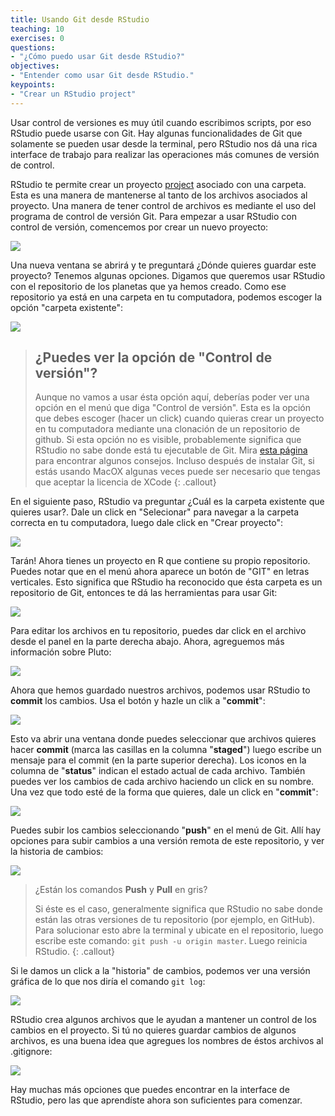 ```yaml
---
title: Usando Git desde RStudio
teaching: 10
exercises: 0
questions:
- "¿Cómo puedo usar Git desde RStudio?"
objectives:
- "Entender como usar Git desde RStudio."
keypoints:
- "Crear un RStudio project"
---
```


Usar control de versiones es muy útil cuando escribimos scripts, por eso RStudio puede usarse con Git. Hay algunas funcionalidades de Git que solamente se pueden usar desde la terminal, pero RStudio nos dá una rica interface de trabajo para realizar las operaciones más comunes de versión de control.

RStudio te permite crear un proyecto [project][rstudio-projects] asociado con una carpeta. Esta es una manera de mantenerse al tanto de los archivos asociados al proyecto. Una manera de tener control de archivos es mediante el uso del programa de control de versión Git. Para empezar a usar RStudio con control de versión, comencemos por crear un nuevo proyecto: 

![](../fig/RStudio_screenshot_newproject.png)

Una nueva ventana se abrirá y te preguntará ¿Dónde quieres guardar este proyecto? Tenemos
algunas opciones. Digamos que queremos usar RStudio con el repositorio de los planetas
que ya hemos creado. Como ese repositorio ya está en una carpeta en tu computadora,
podemos escoger la opción "carpeta existente": 

![](../fig/RStudio_screenshot_existingdirectory.png)

> ## ¿Puedes ver la opción de "Control de versión"?
>
> Aunque no vamos a usar ésta opción aquí, deberías poder ver una opción en el menú que diga
> "Control de versión". Esta es la opción que debes escoger (hacer un click) cuando quieras crear
> un proyecto en tu computadora mediante una clonación de un repositorio de github.
> Si esta opción no es visible, probablemente significa que RStudio no sabe
> donde está tu ejecutable de Git. Mira 
> [esta página](https://stat545-ubc.github.io/git03_rstudio-meet-git.html)
> para encontrar algunos consejos. Incluso después de instalar Git, si estás usando MacOX
> algunas veces puede ser necesario que tengas que aceptar la licencia de XCode
{: .callout}

En el siguiente paso, RStudio va preguntar ¿Cuál es la carpeta existente que quieres usar?. Dale un 
click en "Selecionar" para navegar a la carpeta correcta en tu computadora, luego dale click en 
"Crear proyecto":

![](../fig/RStudio_screenshot_navigateexisting.png)

Tarán! Ahora tienes un proyecto en R que contiene su propio repositorio. Puedes notar que en el menú ahora aparece un botón de "GIT" en letras verticales. Esto significa que RStudio ha reconocido que ésta carpeta es un repositorio de Git, entonces te dá las herramientas para usar Git:

![](../fig/RStudio_screenshot_afterclone.png)

Para editar los archivos en tu repositorio, puedes dar click en el archivo desde el panel en 
la parte derecha abajo. Ahora, agreguemos más información sobre Pluto:

![](../fig/RStudio_screenshot_editfiles.png)

Ahora que hemos guardado nuestros archivos, podemos usar RStudio to **commit** los cambios. Usa el botón y hazle un clik a "**commit**":

![](../fig/RStudio_screenshot_commit.png)

Esto va abrir una ventana donde puedes seleccionar que archivos quieres hacer **commit** (marca
las casillas en la columna "**staged**") luego escribe un mensaje para el commit (en la parte
superior derecha). Los iconos en la columna de "**status**" indican el estado actual de cada
archivo. También puedes ver los cambios de cada archivo haciendo un click en su nombre. Una vez
que todo esté de la forma que quieres, dale un click en "**commit**":

![](../fig/RStudio_screenshot_review.png)

Puedes subir los cambios seleccionando "**push**" en el menú de Git. Allí hay
opciones para subir cambios a una versión remota de este repositorio, y ver
la historia de cambios:

![](../fig/RStudio_screenshot_history.png)

> ¿Están los comandos **Push** y **Pull** en gris?
>
> Si éste es el caso, generalmente significa que RStudio no sabe donde están las 
> otras versiones de tu repositorio (por ejemplo, en GitHub).
> Para solucionar esto abre la terminal y ubicate en el repositorio, luego escribe este comando:
> `git push -u origin master`. Luego reinicia RStudio.
{: .callout}

Si le damos un click a la "historia" de cambios, podemos ver una versión gráfica de lo 
que nos diría el comando `git log`:

![](../fig/RStudio_screenshot_viewhistory.png)

RStudio crea algunos archivos que le ayudan a mantener un control de los cambios en el proyecto.
Si tú no quieres guardar cambios de algunos archivos, es una buena idea que 
agregues los nombres de éstos archivos al .gitignore:

![](../fig/RStudio_screenshot_gitignore.png)

Hay muchas más opciones que puedes encontrar en la interface de RStudio, pero
las que aprendíste ahora son suficientes para comenzar.

[rstudio-projects]: https://support.rstudio.com/hc/en-us/articles/200526207-Using-Projects
